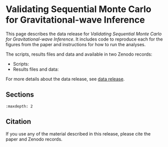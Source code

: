 # Validating Sequential Monte Carlo for Gravitational-wave Inference

This page describes the data release for *Validating Sequential Monte Carlo for Gravitational-wave Inference*.
It includes code to reproduce each for the figures from the paper and instructions for how to run the analyses.

The scripts, results files and data and available in two Zenodo records:

- Scripts:
- Results files and data:

For more details about the data release, see [data release](./data_release).

## Sections

```{tableofcontents}
:maxdepth: 2
```


## Citation

If you use any of the material described in this release, please cite the paper and
Zenodo records.
